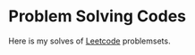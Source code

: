 # Problem Solving Codes

Here is my solves of [Leetcode](https://leetcode.com/solimanhossain/) problemsets.

